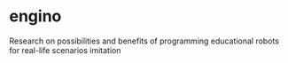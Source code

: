 # engino
 Research on possibilities and benefits of programming educational robots for real-life scenarios imitation
